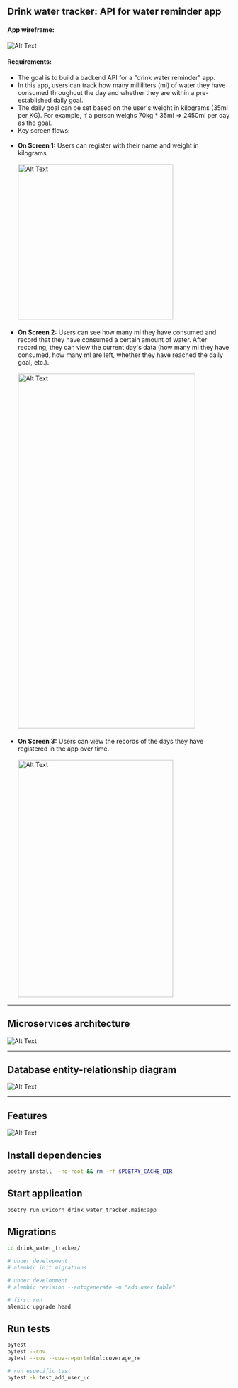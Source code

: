 ## Drink water tracker: API for water reminder app

#### App wireframe:

![Alt Text](./img/wireframe-app/screen-full.png)

#### Requirements:

- The goal is to build a backend API for a "drink water reminder" app.
- In this app, users can track how many milliliters (ml) of water they have consumed throughout the day and whether they are within a pre-established daily goal.
- The daily goal can be set based on the user's weight in kilograms (35ml per KG). For example, if a person weighs 70kg \* 35ml => 2450ml per day as the goal.
- Key screen flows:
  <br><br>
- **On Screen 1:** Users can register with their name and weight in kilograms.
  <br><br>
  <img src="./img/wireframe-app/screen1.jpg" alt="Alt Text" width="350" height="350">
  <br><br>
- **On Screen 2:** Users can see how many ml they have consumed and record that they have consumed a certain amount of water. After recording, they can view the current day's data (how many ml they have consumed, how many ml are left, whether they have reached the daily goal, etc.).
  <br><br>
  <img src="./img/wireframe-app/screen2.jpg" alt="Alt Text" width="400" height="800">
  <br><br>
- **On Screen 3:** Users can view the records of the days they have registered in the app over time.
  <br><br>
  <img src="./img/wireframe-app/screen3.jpg" alt="Alt Text" width="350" height="535">

---

## Microservices architecture

![Alt Text](./img/architecture-diagram.png)

---

## Database entity-relationship diagram

![Alt Text](./img/db-entity-relationship.png)

---

## Features

![Alt Text](./img/features.png)

## Install dependencies

```bash
poetry install --no-root && rm -rf $POETRY_CACHE_DIR
```

## Start application

```bash
poetry run uvicorn drink_water_tracker.main:app
```

## Migrations

```bash
cd drink_water_tracker/

# under development
# alembic init migrations

# under development
# alembic revision --autogenerate -m "add user table"

# first run
alembic upgrade head
```

## Run tests

```bash
pytest
pytest --cov
pytest --cov --cov-report=html:coverage_re

# run especific test
pytest -k test_add_user_uc
```

